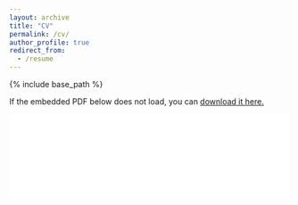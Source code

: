 ```yaml
---
layout: archive
title: "CV"
permalink: /cv/
author_profile: true
redirect_from:
  - /resume
---
```


{% include base_path %}

If the embedded PDF below does not load, you can <u><a href="https://github.com/tswater/tswater.github.io/raw/2717c5cebf5393648e6f890c0aa885b1f673f452/files/WatermanWebsiteCV.pdf">download it here.</a></u>
<br/>

<embed src="../files/WatermanWebsiteCV.pdf" type="application/pdf" width="100%" />
